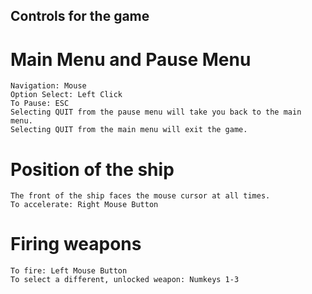 ## Controls for the game

# Main Menu and Pause Menu
	Navigation: Mouse
	Option Select: Left Click
	To Pause: ESC
	Selecting QUIT from the pause menu will take you back to the main menu.  
	Selecting QUIT from the main menu will exit the game.  

# Position of the ship
	The front of the ship faces the mouse cursor at all times.
	To accelerate: Right Mouse Button

# Firing weapons	
	To fire: Left Mouse Button
	To select a different, unlocked weapon: Numkeys 1-3
